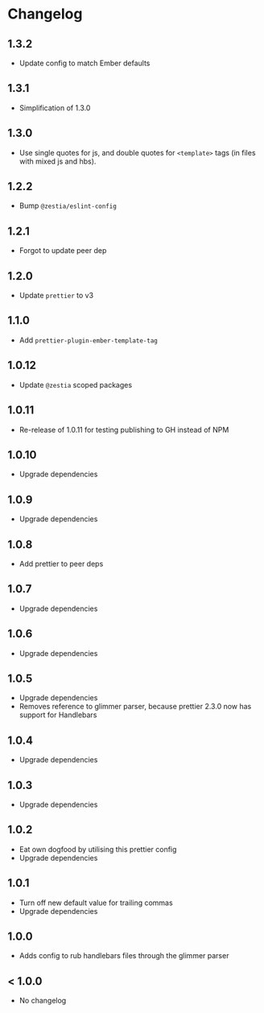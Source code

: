 # Changelog

## 1.3.2

- Update config to match Ember defaults

## 1.3.1

- Simplification of 1.3.0

## 1.3.0

- Use single quotes for js, and double quotes for `<template>` tags (in files with mixed js and hbs).

## 1.2.2

- Bump `@zestia/eslint-config`

## 1.2.1

- Forgot to update peer dep

## 1.2.0

- Update `prettier` to v3

## 1.1.0

- Add `prettier-plugin-ember-template-tag`

## 1.0.12

- Update `@zestia` scoped packages

## 1.0.11

- Re-release of 1.0.11 for testing publishing to GH instead of NPM

## 1.0.10

- Upgrade dependencies

## 1.0.9

- Upgrade dependencies

## 1.0.8

- Add prettier to peer deps

## 1.0.7

- Upgrade dependencies

## 1.0.6

- Upgrade dependencies

## 1.0.5

- Upgrade dependencies
- Removes reference to glimmer parser, because prettier 2.3.0 now has support for Handlebars

## 1.0.4

- Upgrade dependencies

## 1.0.3

- Upgrade dependencies

## 1.0.2

- Eat own dogfood by utilising this prettier config
- Upgrade dependencies

## 1.0.1

- Turn off new default value for trailing commas
- Upgrade dependencies

## 1.0.0

- Adds config to rub handlebars files through the glimmer parser

## < 1.0.0

- No changelog
